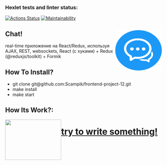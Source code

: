 ### Hexlet tests and linter status:

[![Actions Status](https://github.com/Scampik/frontend-project-12/workflows/hexlet-check/badge.svg)](https://github.com/Scampik/frontend-project-12/actions)
[![Maintainability](https://api.codeclimate.com/v1/badges/e34f26df09602ef2474a/maintainability)](https://codeclimate.com/github/Scampik/frontend-project-12/maintainability)

## Chat! <img align="right" src="frontend/src/assets/chat1.png" alt="" style="width:150px;height:130px;">

real-time приложение на React/Redux, используя AJAX, REST, websockets, React (с хуками) + Redux (@reduxjs/toolkit) + Formik

## How To Install?

<ul>
<li>git clone git@github.com:Scampik/frontend-project-12.git</li>
<li>make install</li>
<li>make start</li>
</ul>

## How Its Work?:

<img align="left" src="https://media4.giphy.com/media/KszkcokOMwO6s2aJ99/giphy.gif?cid=ecf05e472ebbng6mfx5ggrj0pk7zj387ep8hf5z7n3nvz88n&ep=v1_gifs_search&rid=giphy.gif&ct=g" alt="" style="width:180px;height:130px;">

# <a href="https://frontend-project-12-production-934d.up.railway.app/" size="20" target=_blank> try to write something!</a>

